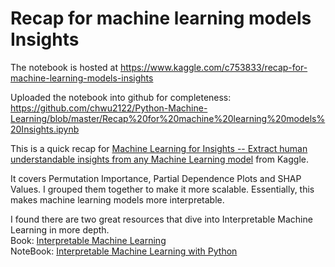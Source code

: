 
# Recap for machine learning models Insights

The notebook is hosted at https://www.kaggle.com/c753833/recap-for-machine-learning-models-insights

Uploaded the notebook into github for completeness: https://github.com/chwu2122/Python-Machine-Learning/blob/master/Recap%20for%20machine%20learning%20models%20Insights.ipynb


This is a quick recap for [Machine Learning for Insights -- Extract human understandable insights from any Machine Learning model](https://www.kaggle.com/learn/machine-learning-for-insights) from Kaggle.  

It covers Permutation Importance, Partial Dependence Plots and SHAP Values. I grouped them together to make it more scalable. Essentially, this makes machine learning models more interpretable. 

I found there are two great resources that dive into Interpretable Machine Learning in more depth.   
Book: [Interpretable Machine Learning](https://christophm.github.io/interpretable-ml-book/)  
NoteBook: [Interpretable Machine Learning with Python](http://savvastjortjoglou.com/intrepretable-machine-learning-nfl-combine.html)



